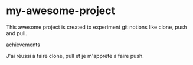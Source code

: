 # my-awesome-project

This awesome project is created to experiment git notions like clone, push and pull.

achievements 

J'ai réussi à faire clone, pull et je m'apprête à faire push.